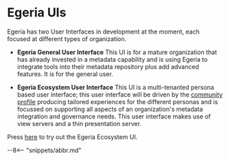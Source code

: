 <!-- SPDX-License-Identifier: CC-BY-4.0 -->
<!-- Copyright Contributors to the ODPi Egeria project 2021. -->

# Egeria UIs


Egeria has two User Interfaces in development at the moment, each focused at different
types of organization.

* **Egeria General User Interface** This UI is for a mature organization that has already invested in a metadata
capability and is using Egeria to integrate tools into their metadata repository plus add advanced features. It is for the general user.

* **Egeria Ecosystem User Interface** This UI is a multi-tenanted persona based user interface; this user interface will be driven by
the [community profile](../../../../services/omas/community-profile/overview.md) producing tailored experiences for the different personas and is focussed on supporting all aspects of an organization's metadata integration and governance needs. This user interface makes use of view servers and a thin presentation server. 

Press [here](ecosystem-ui/ecosystem-ui-start.md) to try out the Egeria Ecosystem UI.


--8<-- "snippets/abbr.md"